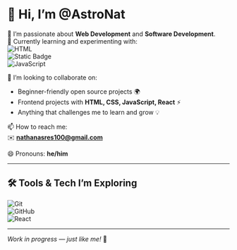 # 👋 Hi, I’m @AstroNat  

👀 I’m passionate about **Web Development** and **Software Development**.  
🌱 Currently learning and experimenting with:  
![HTML](https://img.shields.io/badge/HTML-black?style=for-the-badge&logo=html5&logoColor=red)  
![Static Badge](https://img.shields.io/badge/css-blue?style=for-the-badge&logo=css&logoColor=blue&logoSize=auto&color=black)  
![JavaScript](https://img.shields.io/badge/JavaScript-black?style=for-the-badge&logo=javascript&logoColor=yellow)  

💞️ I’m looking to collaborate on:  
- Beginner-friendly open source projects 🌍  
- Frontend projects with **HTML, CSS, JavaScript, React** ⚡  
- Anything that challenges me to learn and grow 💡  

📫 How to reach me:  
✉️ **nathanasres100@gmail.com**  

😄 Pronouns: **he/him**    

---

## 🛠️ Tools & Tech I’m Exploring
![Git](https://img.shields.io/badge/Git-black?style=for-the-badge&logo=git&logoColor=orange)  
![GitHub](https://img.shields.io/badge/GitHub-black?style=for-the-badge&logo=github&logoColor=white)  
![React](https://img.shields.io/badge/React-black?style=for-the-badge&logo=react&logoColor=61DAFB)  

---

*Work in progress — just like me!* 🚀
<!---
AstroNat/AstroNat is a ✨ special ✨ repository because its `README.md` (this file) appears on your GitHub profile.
You can click the Preview link to take a look at your changes.
--->
